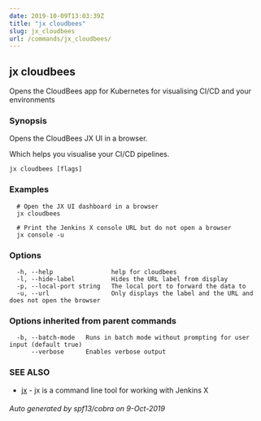 ```yaml
---
date: 2019-10-09T13:03:39Z
title: "jx cloudbees"
slug: jx_cloudbees
url: /commands/jx_cloudbees/
---
```

## jx cloudbees

Opens the CloudBees app for Kubernetes for visualising CI/CD and your environments

### Synopsis

Opens the CloudBees JX UI in a browser. 

Which helps you visualise your CI/CD pipelines.

```
jx cloudbees [flags]
```

### Examples

```
  # Open the JX UI dashboard in a browser
  jx cloudbees
  
  # Print the Jenkins X console URL but do not open a browser
  jx console -u
```

### Options

```
  -h, --help                help for cloudbees
  -l, --hide-label          Hides the URL label from display
  -p, --local-port string   The local port to forward the data to
  -u, --url                 Only displays the label and the URL and does not open the browser
```

### Options inherited from parent commands

```
  -b, --batch-mode   Runs in batch mode without prompting for user input (default true)
      --verbose      Enables verbose output
```

### SEE ALSO

* [jx](/commands/jx/)	 - jx is a command line tool for working with Jenkins X

###### Auto generated by spf13/cobra on 9-Oct-2019
